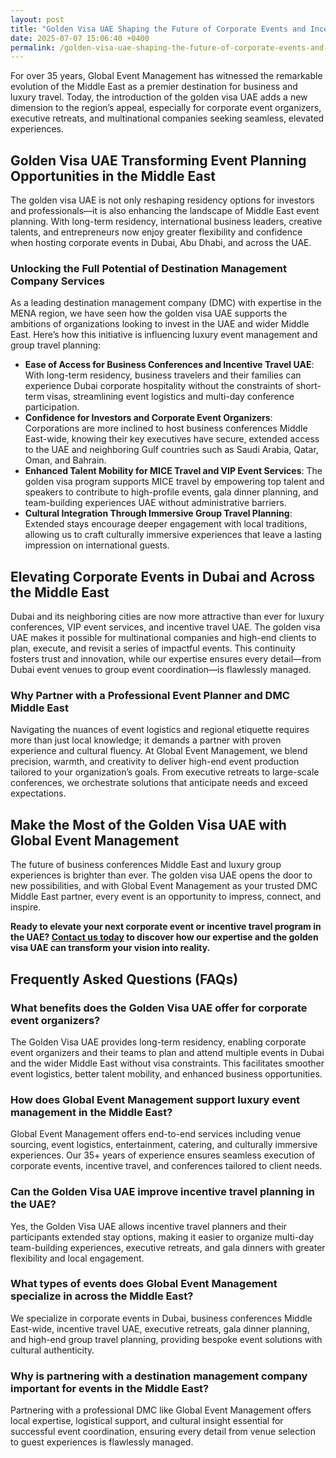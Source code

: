```yaml
---
layout: post
title: "Golden Visa UAE Shaping the Future of Corporate Events and Incentive Travel"
date: 2025-07-07 15:06:40 +0400
permalink: /golden-visa-uae-shaping-the-future-of-corporate-events-and-incentive-travel/
---
```

For over 35 years, Global Event Management has witnessed the remarkable evolution of the Middle East as a premier destination for business and luxury travel. Today, the introduction of the golden visa UAE adds a new dimension to the region’s appeal, especially for corporate event organizers, executive retreats, and multinational companies seeking seamless, elevated experiences.  

## Golden Visa UAE Transforming Event Planning Opportunities in the Middle East

The golden visa UAE is not only reshaping residency options for investors and professionals—it is also enhancing the landscape of Middle East event planning. With long-term residency, international business leaders, creative talents, and entrepreneurs now enjoy greater flexibility and confidence when hosting corporate events in Dubai, Abu Dhabi, and across the UAE.  

### Unlocking the Full Potential of Destination Management Company Services

As a leading destination management company (DMC) with expertise in the MENA region, we have seen how the golden visa UAE supports the ambitions of organizations looking to invest in the UAE and wider Middle East. Here’s how this initiative is influencing luxury event management and group travel planning:

- **Ease of Access for Business Conferences and Incentive Travel UAE**: With long-term residency, business travelers and their families can experience Dubai corporate hospitality without the constraints of short-term visas, streamlining event logistics and multi-day conference participation.
- **Confidence for Investors and Corporate Event Organizers**: Corporations are more inclined to host business conferences Middle East-wide, knowing their key executives have secure, extended access to the UAE and neighboring Gulf countries such as Saudi Arabia, Qatar, Oman, and Bahrain.
- **Enhanced Talent Mobility for MICE Travel and VIP Event Services**: The golden visa program supports MICE travel by empowering top talent and speakers to contribute to high-profile events, gala dinner planning, and team-building experiences UAE without administrative barriers.
- **Cultural Integration Through Immersive Group Travel Planning**: Extended stays encourage deeper engagement with local traditions, allowing us to craft culturally immersive experiences that leave a lasting impression on international guests.

## Elevating Corporate Events in Dubai and Across the Middle East

Dubai and its neighboring cities are now more attractive than ever for luxury conferences, VIP event services, and incentive travel UAE. The golden visa UAE makes it possible for multinational companies and high-end clients to plan, execute, and revisit a series of impactful events. This continuity fosters trust and innovation, while our expertise ensures every detail—from Dubai event venues to group event coordination—is flawlessly managed.

### Why Partner with a Professional Event Planner and DMC Middle East

Navigating the nuances of event logistics and regional etiquette requires more than just local knowledge; it demands a partner with proven experience and cultural fluency. At Global Event Management, we blend precision, warmth, and creativity to deliver high-end event production tailored to your organization’s goals. From executive retreats to large-scale conferences, we orchestrate solutions that anticipate needs and exceed expectations.

## Make the Most of the Golden Visa UAE with Global Event Management

The future of business conferences Middle East and luxury group experiences is brighter than ever. The golden visa UAE opens the door to new possibilities, and with Global Event Management as your trusted DMC Middle East partner, every event is an opportunity to impress, connect, and inspire.

**Ready to elevate your next corporate event or incentive travel program in the UAE? [Contact us today](https://geventm.com/) to discover how our expertise and the golden visa UAE can transform your vision into reality.**

## Frequently Asked Questions (FAQs)

### What benefits does the Golden Visa UAE offer for corporate event organizers?
The Golden Visa UAE provides long-term residency, enabling corporate event organizers and their teams to plan and attend multiple events in Dubai and the wider Middle East without visa constraints. This facilitates smoother event logistics, better talent mobility, and enhanced business opportunities.

### How does Global Event Management support luxury event management in the Middle East?
Global Event Management offers end-to-end services including venue sourcing, event logistics, entertainment, catering, and culturally immersive experiences. Our 35+ years of experience ensures seamless execution of corporate events, incentive travel, and conferences tailored to client needs.

### Can the Golden Visa UAE improve incentive travel planning in the UAE?
Yes, the Golden Visa UAE allows incentive travel planners and their participants extended stay options, making it easier to organize multi-day team-building experiences, executive retreats, and gala dinners with greater flexibility and local engagement.

### What types of events does Global Event Management specialize in across the Middle East?
We specialize in corporate events in Dubai, business conferences Middle East-wide, incentive travel UAE, executive retreats, gala dinner planning, and high-end group travel planning, providing bespoke event solutions with cultural authenticity.

### Why is partnering with a destination management company important for events in the Middle East?
Partnering with a professional DMC like Global Event Management offers local expertise, logistical support, and cultural insight essential for successful event coordination, ensuring every detail from venue selection to guest experiences is flawlessly managed.

<script type="application/ld+json">
{
  "@context": "https://schema.org",
  "@type": "BlogPosting",
  "headline": "Golden Visa UAE Shaping the Future of Corporate Events and Incentive Travel",
  "description": "Explore how the Golden Visa UAE is transforming corporate event planning, luxury event management, and incentive travel in the Middle East with Global Event Management.",
  "author": {
    "@type": "Person",
    "name": "Global Event Management"
  },
  "datePublished": "2024-06-01",
  "mainEntityOfPage": {
    "@type": "WebPage",
    "@id": "https://geventm.com/blog/golden-visa-uae-corporate-events-incentive-travel"
  },
  "publisher": {
    "@type": "Organization",
    "name": "Global Event Management",
    "logo": {
      "@type": "ImageObject",
      "url": "https://geventm.com/logo.png"
    }
  },
  "keywords": "Middle East event planning, corporate events in Dubai, destination management company, incentive travel UAE, business conferences Middle East, luxury event management, group travel planning, event logistics, cultural experiences, Dubai corporate hospitality, professional event planner, MICE travel, group event coordination, executive retreats, gala dinner planning, team-building experiences UAE, high-end event production, VIP event services, Dubai event venues, DMC Middle East"
}
</script>

<script type="application/ld+json">
{
  "@context": "https://schema.org",
  "@type": "FAQPage",
  "mainEntity": [
    {
      "@type": "Question",
      "name": "What benefits does the Golden Visa UAE offer for corporate event organizers?",
      "acceptedAnswer": {
        "@type": "Answer",
        "text": "The Golden Visa UAE provides long-term residency, enabling corporate event organizers and their teams to plan and attend multiple events in Dubai and the wider Middle East without visa constraints. This facilitates smoother event logistics, better talent mobility, and enhanced business opportunities."
      }
    },
    {
      "@type": "Question",
      "name": "How does Global Event Management support luxury event management in the Middle East?",
      "acceptedAnswer": {
        "@type": "Answer",
        "text": "Global Event Management offers end-to-end services including venue sourcing, event logistics, entertainment, catering, and culturally immersive experiences. Our 35+ years of experience ensures seamless execution of corporate events, incentive travel, and conferences tailored to client needs."
      }
    },
    {
      "@type": "Question",
      "name": "Can the Golden Visa UAE improve incentive travel planning in the UAE?",
      "acceptedAnswer": {
        "@type": "Answer",
        "text": "Yes, the Golden Visa UAE allows incentive travel planners and their participants extended stay options, making it easier to organize multi-day team-building experiences, executive retreats, and gala dinners with greater flexibility and local engagement."
      }
    },
    {
      "@type": "Question",
      "name": "What types of events does Global Event Management specialize in across the Middle East?",
      "acceptedAnswer": {
        "@type": "Answer",
        "text": "We specialize in corporate events in Dubai, business conferences Middle East-wide, incentive travel UAE, executive retreats, gala dinner planning, and high-end group travel planning, providing bespoke event solutions with cultural authenticity."
      }
    },
    {
      "@type": "Question",
      "name": "Why is partnering with a destination management company important for events in the Middle East?",
      "acceptedAnswer": {
        "@type": "Answer",
        "text": "Partnering with a professional DMC like Global Event Management offers local expertise, logistical support, and cultural insight essential for successful event coordination, ensuring every detail from venue selection to guest experiences is flawlessly managed."
      }
    }
  ]
}
</script>